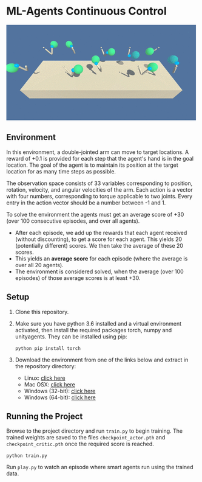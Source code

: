 # ML-Agents Continuous Control
![gif](images/trained.gif)

## Environment
In this environment, a double-jointed arm can move to target locations. A reward of +0.1 is provided for each step that the agent's hand is in the goal location. The goal of the agent is to maintain its position at the target location for as many time steps as possible.

The observation space consists of 33 variables corresponding to position, rotation, velocity, and angular velocities of the arm. Each action is a vector with four numbers, corresponding to torque applicable to two joints. Every entry in the action vector should be a number between -1 and 1.

To solve the environment the agents must get an average score of +30 (over 100 consecutive episodes, and over all agents).
- After each episode, we add up the rewards that each agent received (without discounting), to get a score for each agent. This yields 20 (potentially different) scores. We then take the average of these 20 scores. 
- This yields an **average score** for each episode (where the average is over all 20 agents).
- The environment is considered solved, when the average (over 100 episodes) of those average scores is at least +30. 

## Setup
1. Clone this repository.  

2. Make sure you have python 3.6 installed and a virtual environment activated, then install the required packages torch, numpy and unityagents. They can be installed using pip:
    ```
    python pip install torch 
    ```
3. Download the environment from one of the links below and extract in the repository directory:
    - Linux: [click here](https://s3-us-west-1.amazonaws.com/udacity-drlnd/P2/Reacher/Reacher_Linux.zip)
    - Mac OSX: [click here](https://s3-us-west-1.amazonaws.com/udacity-drlnd/P2/Reacher/Reacher.app.zip)
    - Windows (32-bit): [click here](https://s3-us-west-1.amazonaws.com/udacity-drlnd/P2/Reacher/Reacher_Windows_x86.zip)
    - Windows (64-bit): [click here](https://s3-us-west-1.amazonaws.com/udacity-drlnd/P2/Reacher/Reacher_Windows_x86_64.zip)


## Running the Project
Browse to the project directory and run `train.py` to begin training. The trained weights are saved to the files `checkpoint_actor.pth` and `checkpoint_critic.pth` once the required score is reached.
```
python train.py
```
Run `play.py` to watch an episode where smart agents run using the trained data.